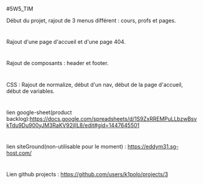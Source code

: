 #5W5_TIM

Début du projet, rajout de 3 menus différent : cours, profs et pages.
#
Rajout d'une page d'accueil et d'une page 404.
#
Rajout de composants : header et footer.
#
CSS : Rajout de normalize, début d'un nav, début de la page d'accueil, début de variables.
#
lien google-sheet(product backlog):https://docs.google.com/spreadsheets/d/1S9ZxRREMPuLLbzwBsvkTdu9Du900yJM3RaKV92jllL8/edit#gid=1447645501
#
lien siteGround(non-utilisable pour le moment) : https://eddym31.sg-host.com/
#
Lien github projects : https://github.com/users/k1polo/projects/3
